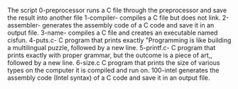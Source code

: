 The script 0-preprocessor  runs a C file through the preprocessor and save the result into another file 
1-compiler- compiles a C file but does not link.
2-assembler- generates the assembly code of a C code and save it in an output file.
3-name- compiles a C file and creates an executable named cisfun.
4-puts.c- C program that prints exactly "Programming is like building a multilingual puzzle, followed by a new line.
5-printf.c- C program that prints exactly with proper grammar, but the outcome is a piece of art,, followed by a new line.
6-size.c C program that prints the size of various types on the computer it is compiled and run on.
100-intel generates the assembly code (Intel syntax) of a C code and save it in an output file.
